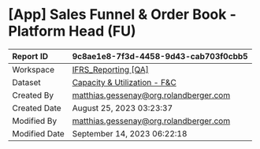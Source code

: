 



# [App] Sales Funnel & Order Book - Platform Head (FU)

|Report ID|9c8ae1e8-7f3d-4458-9d43-cab703f0cbb5|
| :--- | :--- |
|Workspace|[IFRS_Reporting [QA]](../Workspaces/IFRS_Reporting-[QA].md)|
|Dataset|[Capacity & Utilization - F&C](../Datasets/Capacity-&-Utilization---F&C.md)|
|Created By|matthias.gessenay@org.rolandberger.com|
|Created Date|August 25, 2023 03:23:37|
|Modified By|matthias.gessenay@org.rolandberger.com|
|Modified Date|September 14, 2023 06:22:18|
